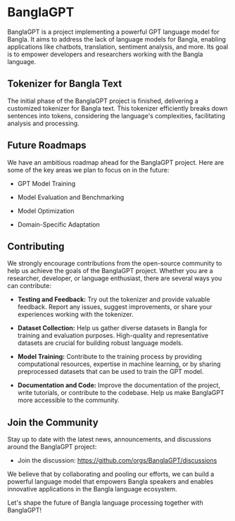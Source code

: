 # BanglaGPT
BanglaGPT is a project implementing a powerful GPT language model for Bangla. It aims to address the lack of language models for Bangla, enabling applications like chatbots, translation, sentiment analysis, and more. Its goal is to empower developers and researchers working with the Bangla language.

## Tokenizer for Bangla Text
The initial phase of the BanglaGPT project is finished, delivering a customized tokenizer for Bangla text. This tokenizer efficiently breaks down sentences into tokens, considering the language's complexities, facilitating analysis and processing.

## Future Roadmaps
We have an ambitious roadmap ahead for the BanglaGPT project. Here are some of the key areas we plan to focus on in the future:

* GPT Model Training

* Model Evaluation and Benchmarking

* Model Optimization

* Domain-Specific Adaptation
  
## Contributing
We strongly encourage contributions from the open-source community to help us achieve the goals of the BanglaGPT project. Whether you are a researcher, developer, or language enthusiast, there are several ways you can contribute:

* **Testing and Feedback:** Try out the tokenizer and provide valuable feedback. Report any issues, suggest improvements, or share your experiences working with the tokenizer.

* **Dataset Collection:** Help us gather diverse datasets in Bangla for training and evaluation purposes. High-quality and representative datasets are crucial for building robust language models.

* **Model Training:** Contribute to the training process by providing computational resources, expertise in machine learning, or by sharing preprocessed datasets that can be used to train the GPT model.

* **Documentation and Code:** Improve the documentation of the project, write tutorials, or contribute to the codebase. Help us make BanglaGPT more accessible to the community.


## Join the Community
Stay up to date with the latest news, announcements, and discussions around the BanglaGPT project:

* Join the discussion: https://github.com/orgs/BanglaGPT/discussions

We believe that by collaborating and pooling our efforts, we can build a powerful language model that empowers Bangla speakers and enables innovative applications in the Bangla language ecosystem.

Let's shape the future of Bangla language processing together with BanglaGPT!
